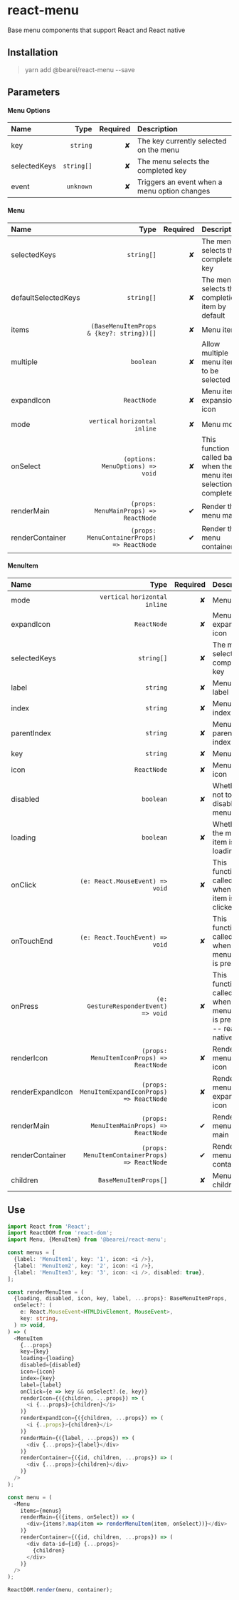 # react-menu

Base menu components that support React and React native

## Installation

> yarn add @bearei/react-menu --save

## Parameters

#### Menu Options

| Name | Type | Required | Description |
| :-- | --: | --: | :-- |
| key | `string` | ✘ | The key currently selected on the menu |
| selectedKeys | `string[]` | ✘ | The menu selects the completed key |
| event | `unknown` | ✘ | Triggers an event when a menu option changes |

#### Menu

| Name | Type | Required | Description |
| :-- | --: | --: | :-- |
| selectedKeys | `string[]` | ✘ | The menu selects the completed key |
| defaultSelectedKeys | `string[]` | ✘ | The menu selects the completion item by default |
| items | `(BaseMenuItemProps & {key?: string})[]` | ✘ | Menu items |
| multiple | `boolean` | ✘ | Allow multiple menu items to be selected |
| expandIcon | `ReactNode` | ✘ | Menu item expansion icon |
| mode | `vertical` `horizontal` `inline` | ✘ | Menu mode |
| onSelect | `(options: MenuOptions) => void` | ✘ | This function is called back when the menu item selection is complete |
| renderMain | `(props: MenuMainProps) => ReactNode` | ✔ | Render the menu main |
| renderContainer | `(props: MenuContainerProps) => ReactNode` | ✔ | Render the menu container |

#### MenuItem

| Name | Type | Required | Description |
| :-- | --: | --: | :-- |
| mode | `vertical` `horizontal` `inline` | ✘ | Menu mode |
| expandIcon | `ReactNode` | ✘ | Menu item expansion icon |
| selectedKeys | `string[]` | ✘ | The menu selects the completed key |
| label | `string` | ✘ | Menu item label |
| index | `string` | ✘ | Menu item index |
| parentIndex | `string` | ✘ | Menu parent index |
| key | `string` | ✘ | Menu key |
| icon | `ReactNode` | ✘ | Menu item icon |
| disabled | `boolean` | ✘ | Whether or not to disable the menu item |
| loading | `boolean` | ✘ | Whether the menu item is loading |
| onClick | `(e: React.MouseEvent) => void` | ✘ | This function is called when menu item is clicked |
| onTouchEnd | `(e: React.TouchEvent) => void` | ✘ | This function is called when the menu item is pressed |
| onPress | `(e: GestureResponderEvent) => void` | ✘ | This function is called when the menu item is pressed -- react native |
| renderIcon | ` (props: MenuItemIconProps) => ReactNode` | ✘ | Render the menu item icon |
| renderExpandIcon | ` (props: MenuItemExpandIconProps) => ReactNode` | ✘ | Render the menu item expansion icon |
| renderMain | ` (props: MenuItemMainProps) => ReactNode` | ✔ | Render the menu item main |
| renderContainer | ` (props: MenuItemContainerProps) => ReactNode` | ✔ | Render the menu item container |
| children | `BaseMenuItemProps[]` | ✘ | Menu children |

## Use

```typescript
import React from 'React';
import ReactDOM from 'react-dom';
import Menu, {MenuItem} from '@bearei/react-menu';

const menus = [
  {label: 'MenuItem1', key: '1', icon: <i />},
  {label: 'MenuItem2', key: '2', icon: <i />},
  {label: 'MenuItem3', key: '3', icon: <i />, disabled: true},
];

const renderMenuItem = (
  {loading, disabled, icon, key, label, ...props}: BaseMenuItemProps,
  onSelect?: (
    e: React.MouseEvent<HTMLDivElement, MouseEvent>,
    key: string,
  ) => void,
) => (
  <MenuItem
    {...props}
    key={key}
    loading={loading}
    disabled={disabled}
    icon={icon}
    index={key}
    label={label}
    onClick={e => key && onSelect?.(e, key)}
    renderIcon={({children, ...props}) => (
      <i {...props}>{children}</i>
    )}
    renderExpandIcon={({children, ...props}) => (
      <i {..props}>{children}</i>
    )}
    renderMain={({label, ...props}) => (
      <div {...props}>{label}</div>
    )}
    renderContainer={({id, children, ...props}) => (
      <div {...props}>{children}</div>
    )}
  />
);

const menu = (
  <Menu
    items={menus}
    renderMain={({items, onSelect}) => (
      <div>{items?.map(item => renderMenuItem(item, onSelect))}</div>
    )}
    renderContainer={({id, children, ...props}) => (
      <div data-id={id} {...props}>
        {children}
      </div>
    )}
  />
);

ReactDOM.render(menu, container);
```

